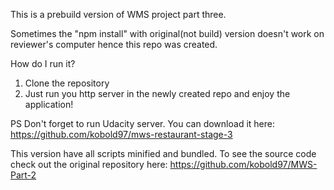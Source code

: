 This is a prebuild version of WMS project part three.

Sometimes the "npm install" with original(not build) version doesn't work on reviewer's computer hence this repo was created.

How do I run it? 
1) Clone the repository 
2) Just run you http server in the newly created repo and enjoy the application!

PS Don't forget to run Udacity server. You can download it here: https://github.com/kobold97/mws-restaurant-stage-3

This version have all scripts minified and bundled.
To see the source code check out the original repository here:
https://github.com/kobold97/MWS-Part-2
